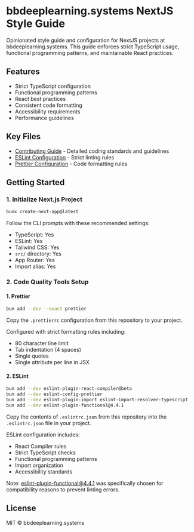 # bbdeeplearning.systems NextJS Style Guide

Opinionated style guide and configuration for NextJS projects at bbdeeplearning.systems. This guide enforces strict TypeScript usage, functional programming patterns, and maintainable React practices.

## Features

- Strict TypeScript configuration
- Functional programming patterns
- React best practices
- Consistent code formatting
- Accessibility requirements
- Performance guidelines

## Key Files

- [Contributing Guide](CONTRIBUTING.md) - Detailed coding standards and guidelines
- [ESLint Configuration](.eslintrc.json) - Strict linting rules
- [Prettier Configuration](.prettierrc) - Code formatting rules

## Getting Started

### 1. Initialize Next.js Project
```bash
bunx create-next-app@latest
```

Follow the CLI prompts with these recommended settings:
- TypeScript: Yes
- ESLint: Yes
- Tailwind CSS: Yes
- `src/` directory: Yes
- App Router: Yes
- Import alias: Yes

### 2. Code Quality Tools Setup

#### 1. Prettier

```bash
bun add --dev --exact prettier
```

Copy the `.prettierrc` configuration from this repository to your project.

Configured with strict formatting rules including:
- 80 character line limit
- Tab indentation (4 spaces)
- Single quotes
- Single attribute per line in JSX

#### 2. ESLint
```bash
bun add --dev eslint-plugin-react-compiler@beta
bun add --dev eslint-config-prettier
bun add --dev eslint-plugin-import eslint-import-resolver-typescript
bun add --dev eslint-plugin-functional@4.4.1
```

Copy the contents of `.eslintrc.json` from this repository into the `.eslintrc.json` file in your project.

ESLint configuration includes:
- React Compiler rules
- Strict TypeScript checks
- Functional programming patterns
- Import organization
- Accessibility standards

Note: eslint-plugin-functional@4.4.1 was specifically chosen for compatibility reasons to prevent linting errors.


## License

MIT © bbdeeplearning.systems